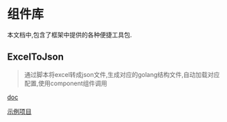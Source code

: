 # 组件库

本文档中,包含了框架中提供的各种便捷工具包.

## ExcelToJson
> 通过脚本将excel转成json文件,生成对应的golang结构文件,自动加载对应配置,使用component组件调用
>

[doc](ExcelToJson.md)

[示例项目](https://github.com/thkhxm/tgf_example/tree/main/util-list/exceltojson)
